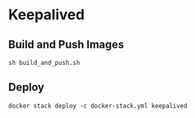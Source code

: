 
# Keepalived

## Build and Push Images

```
sh build_and_push.sh
```

## Deploy

```
docker stack deploy -c docker-stack.yml keepalived
```
